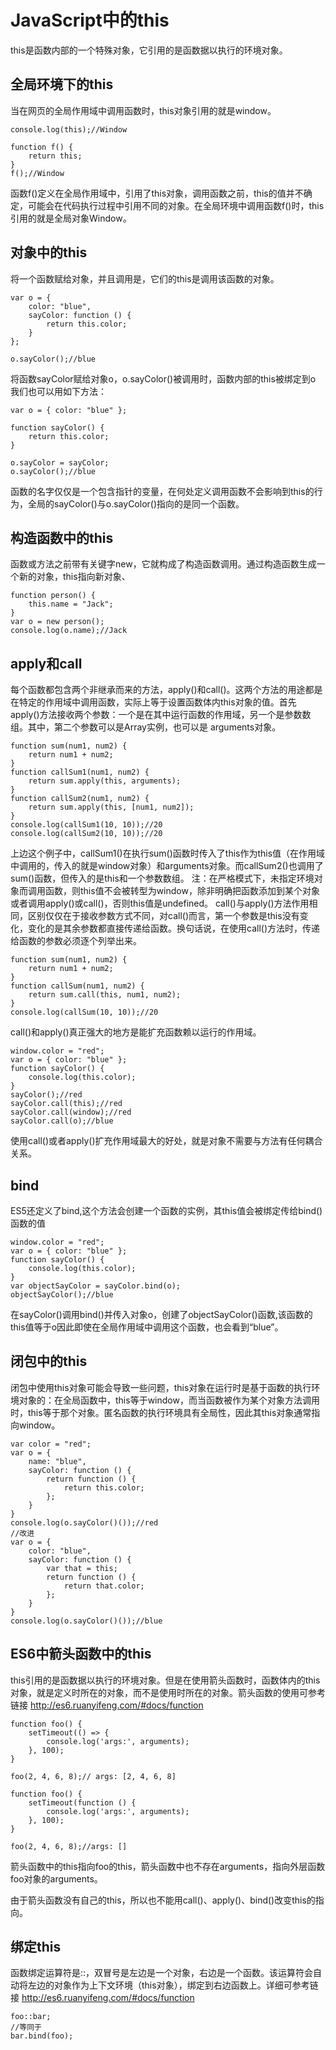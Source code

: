 # JavaScript中的this
this是函数内部的一个特殊对象，它引用的是函数据以执行的环境对象。

## 全局环境下的this
当在网页的全局作用域中调用函数时，this对象引用的就是window。

```
console.log(this);//Window

function f() {
    return this;
}
f();//Window

```
函数f()定义在全局作用域中，引用了this对象，调用函数之前，this的值并不确定，可能会在代码执行过程中引用不同的对象。在全局环境中调用函数f()时，this引用的就是全局对象Window。


## 对象中的this
将一个函数赋给对象，并且调用是，它们的this是调用该函数的对象。
```
var o = {
    color: "blue",
    sayColor: function () {
        return this.color;
    }
};

o.sayColor();//blue
```
将函数sayColor赋给对象o，o.sayColor()被调用时，函数内部的this被绑定到o
我们也可以用如下方法：

```
var o = { color: "blue" };

function sayColor() {
    return this.color;
}

o.sayColor = sayColor;
o.sayColor();//blue
```
函数的名字仅仅是一个包含指针的变量，在何处定义调用函数不会影响到this的行为，全局的sayColor()与o.sayColor()指向的是同一个函数。

## 构造函数中的this
函数或方法之前带有关键字new，它就构成了构造函数调用。通过构造函数生成一个新的对象，this指向新对象、

```
function person() {
    this.name = "Jack";
}
var o = new person();
console.log(o.name);//Jack
```
## apply和call

每个函数都包含两个非继承而来的方法，apply()和call()。这两个方法的用途都是在特定的作用域中调用函数，实际上等于设置函数体内this对象的值。首先apply()方法接收两个参数：一个是在其中运行函数的作用域，另一个是参数数组。其中，第二个参数可以是Array实例，也可以是 arguments对象。

```
function sum(num1, num2) {
    return num1 + num2;
}
function callSum1(num1, num2) {
    return sum.apply(this, arguments);
}
function callSum2(num1, num2) {
    return sum.apply(this, [num1, num2]);
}
console.log(callSum1(10, 10));//20
console.log(callSum2(10, 10));//20
```
上边这个例子中，callSum1()在执行sum()函数时传入了this作为this值（在作用域中调用的，传入的就是window对象）和arguments对象。而callSum2()也调用了sum()函数，但传入的是this和一个参数数组。
注：在严格模式下，未指定环境对象而调用函数，则this值不会被转型为window，除非明确把函数添加到某个对象或者调用apply()或call()，否则this值是undefined。
call()与apply()方法作用相同，区别仅仅在于接收参数方式不同，对call()而言，第一个参数是this没有变化，变化的是其余参数都直接传递给函数。换句话说，在使用call()方法时，传递给函数的参数必须逐个列举出来。

```
function sum(num1, num2) {
    return num1 + num2;
}
function callSum(num1, num2) {
    return sum.call(this, num1, num2);
}
console.log(callSum(10, 10));//20
```
call()和apply()真正强大的地方是能扩充函数赖以运行的作用域。

```
window.color = "red";
var o = { color: "blue" };
function sayColor() {
    console.log(this.color);
}
sayColor();//red
sayColor.call(this);//red
sayColor.call(window);//red
sayColor.call(o);//blue
```
使用call()或者apply()扩充作用域最大的好处，就是对象不需要与方法有任何耦合关系。

## bind

ES5还定义了bind,这个方法会创建一个函数的实例，其this值会被绑定传给bind()函数的值

```
window.color = "red";
var o = { color: "blue" };
function sayColor() {
    console.log(this.color);
}
var objectSayColor = sayColor.bind(o);
objectSayColor();//blue
```
在sayColor()调用bind()并传入对象o，创建了objectSayColor()函数,该函数的this值等于o因此即使在全局作用域中调用这个函数，也会看到“blue”。

## 闭包中的this

闭包中使用this对象可能会导致一些问题，this对象在运行时是基于函数的执行环境对象的：在全局函数中，this等于window，而当函数被作为某个对象方法调用时，this等于那个对象。匿名函数的执行环境具有全局性，因此其this对象通常指向window。

```
var color = "red";
var o = {
    name: "blue",
    sayColor: function () {
        return function () {
            return this.color;
        };
    }
}
console.log(o.sayColor()());//red
//改进
var o = {
    color: "blue",
    sayColor: function () {
        var that = this;
        return function () {
            return that.color;
        };
    }
}
console.log(o.sayColor()());//blue
```

## ES6中箭头函数中的this
this引用的是函数据以执行的环境对象。但是在使用箭头函数时，函数体内的this对象，就是定义时所在的对象，而不是使用时所在的对象。箭头函数的使用可参考链接
http://es6.ruanyifeng.com/#docs/function

```
function foo() {
    setTimeout(() => {
        console.log('args:', arguments);
    }, 100);
}

foo(2, 4, 6, 8);// args: [2, 4, 6, 8]
```

```
function foo() {
    setTimeout(function () {
        console.log('args:', arguments);
    }, 100);
}

foo(2, 4, 6, 8);//args: []
```
箭头函数中的this指向foo的this，箭头函数中也不存在arguments，指向外层函数foo对象的arguments。

由于箭头函数没有自己的this，所以也不能用call()、apply()、bind()改变this的指向。

## 绑定this

函数绑定运算符是::，双冒号是左边是一个对象，右边是一个函数。该运算符会自动将左边的对象作为上下文环境（this对象），绑定到右边函数上。详细可参考链接
http://es6.ruanyifeng.com/#docs/function

```
foo::bar;
//等同于
bar.bind(foo);
```


